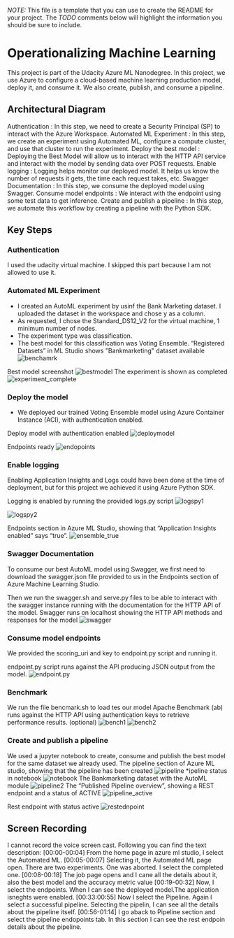 *NOTE:* This file is a template that you can use to create the README for your project. The *TODO* comments below will highlight the information you should be sure to include.


# Operationalizing Machine Learning
This project is part of the Udacity Azure ML Nanodegree. In this project, we use Azure to configure a cloud-based machine learning production model, deploy it, and consume it. We also create, publish, and consume a pipeline.

## Architectural Diagram

Authentication : In this step, we need to create a Security Principal (SP) to interact with the Azure Workspace.
Automated ML Experiment : In this step, we create an experiment using Automated ML, configure a compute cluster, and use that cluster to run the experiment.
Deploy the best model : Deploying the Best Model will allow us to interact with the HTTP API service and interact with the model by sending data over POST requests.
Enable logging : Logging helps monitor our deployed model. It helps us know the number of requests it gets, the time each request takes, etc.
Swagger Documentation : In this step, we consume the deployed model using Swagger.
Consume model endpoints : We interact with the endpoint using some test data to get inference.
Create and publish a pipeline : In this step, we automate this workflow by creating a pipeline with the Python SDK.

## Key Steps
### Authentication
I used the udacity virtual machine. I skipped this part because I am not allowed to use it.

### Automated ML Experiment
* I created an AutoML experiment by usinf the Bank Marketing dataset. I uploaded the dataset in the workspace and chose y as a column.
* As requested, I chose the Standard_DS12_V2 for the virtual machine, 1 minimum number of nodes.
* The experiment type was classification.
* The best model for this classification was Voting Ensemble.
“Registered Datasets” in ML Studio shows "Bankmarketing" dataset available
![benchamrk](https://github.com/AnnaDM87/UDACITY_Operationalizing_Machine_Learning/blob/main/starter_files/screenshot/bankmarketing_dataset_renamed_as_bank_train.png?raw=true)

Best model screenshot
![bestmodel](https://github.com/AnnaDM87/UDACITY_Operationalizing_Machine_Learning/assets/22540529/107f9569-faa0-47c9-94c0-3f9569e557c1)
The experiment is shown as completed
![experiment_complete](https://github.com/AnnaDM87/UDACITY_Operationalizing_Machine_Learning/blob/main/starter_files/screenshot/automated_experiment_complted.png?raw=true)

### Deploy the model
* We deployed our trained Voting Ensemble model using Azure Container Instance (ACI), with authentication enabled.

Deploy model with authentication enabled
![deploymodel](https://github.com/AnnaDM87/UDACITY_Operationalizing_Machine_Learning/blob/main/starter_files/screenshot/deploy_model.png?raw=true)

 Endpoints ready
 ![endopoints](https://github.com/AnnaDM87/UDACITY_Operationalizing_Machine_Learning/blob/main/starter_files/screenshot/endpoints.png?raw=true)
### Enable logging
Enabling Application Insights and Logs could have been done at the time of deployment, but for this project we achieved it using Azure Python SDK.
  
  Logging is enabled by running the provided logs.py script
  ![logspy1](https://github.com/AnnaDM87/UDACITY_Operationalizing_Machine_Learning/blob/main/starter_files/screenshot/logspy_screenshot.png?raw=true)


  ![logspy2](https://github.com/AnnaDM87/UDACITY_Operationalizing_Machine_Learning/blob/main/starter_files/screenshot/logspy_screenshot2.png?raw=true)
  
  Endpoints section in Azure ML Studio, showing that “Application Insights enabled” says “true”.
 ![ensemble_true](https://github.com/AnnaDM87/UDACITY_Operationalizing_Machine_Learning/blob/main/starter_files/screenshot/auto_ml_ensemble_true.png?raw=true)
### Swagger Documentation
To consume our best AutoML model using Swagger, we first need to download the swagger.json file provided to us in the Endpoints section of Azure Machine Learning Studio.

Then we run the swagger.sh and serve.py files to be able to interact with the swagger instance running with the documentation for the HTTP API of the model.
Swagger runs on localhost showing the HTTP API methods and responses for the model
![swagger](https://github.com/AnnaDM87/UDACITY_Operationalizing_Machine_Learning/blob/main/starter_files/screensho2/automl_swagger.png?raw=true)
### Consume model endpoints
We provided the scoring_uri and key to endpoint.py script and running it. 

endpoint.py script runs against the API producing JSON output from the model.
![endpoint.py](https://github.com/AnnaDM87/UDACITY_Operationalizing_Machine_Learning/blob/main/starter_files/screensho2/swagger_json.png?raw=true)
### Benchmark
We run the file bencmark.sh to load tes our model
Apache Benchmark (ab) runs against the HTTP API using authentication keys to retrieve performance results. (optional)
![bench1](https://github.com/AnnaDM87/UDACITY_Operationalizing_Machine_Learning/blob/main/starter_files/screensho2/bench_mark1.png?raw=true)
![bench2](https://github.com/AnnaDM87/UDACITY_Operationalizing_Machine_Learning/blob/main/starter_files/screensho2/benchmark2.png?raw=true)
### Create and publish a pipeline
We used a jupyter notebook to create, consume and publish the best model for the same dataset we already used. 
The pipeline section of Azure ML studio, showing that the pipeline has been created
![pipeline](https://github.com/AnnaDM87/UDACITY_Operationalizing_Machine_Learning/blob/main/starter_files/screensho2/pipeline_creation.png?raw=true)
*ipeline status in notebook
![notebook](https://github.com/AnnaDM87/UDACITY_Operationalizing_Machine_Learning/blob/main/starter_files/screensho2/Immagine2.png?raw=true)
The Bankmarketing dataset with the AutoML module
![pipeline2](https://github.com/AnnaDM87/UDACITY_Operationalizing_Machine_Learning/blob/main/starter_files/screensho2/pipeline_endpoint_2.png?raw=true)
The “Published Pipeline overview”, showing a REST endpoint and a status of ACTIVE
![pipeline_active](https://github.com/AnnaDM87/UDACITY_Operationalizing_Machine_Learning/blob/main/starter_files/screensho2/pipeline_active.png?raw=true)

Rest endpoint with status active
![restednpoint](https://github.com/AnnaDM87/UDACITY_Operationalizing_Machine_Learning/blob/main/starter_files/screensho2/published_pipeline.png?raw=true)


## Screen Recording
I cannot record the voice screen cast. Following you can find the text description:
[00:00-00:04] From the home page in azure ml studio, I select the Automated ML. 
[00:05-00:07] Selecting it, the Automated ML page open. There are two experiments. One was aborted. I select the completed one.
[00:08-00:18] The job page opens and I cane all the details about it, also the best model and the accuracy metric value
[00:19-00:32] Now, I select the endpoints. When I can see the deployed model.The application isneghts were enabled.
[00:33:00:55] Now I select the Pipeline. Again I select a successful pipeline. Selecting the pipelin, I can see all the details about the pipeline itself.
[00:56-01:14] I go aback to Pipeline section and select the pipeline endopoints tab. In this section I can see the rest endpoin details about the pipeline.


